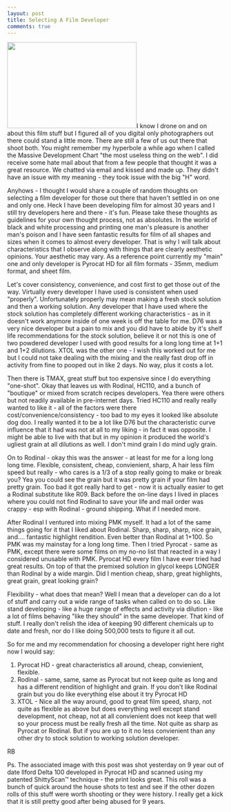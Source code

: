 ```yaml
---
layout: post
title: Selecting A Film Developer
comments: true
---
```

<a rel="prettyPhoto" href="http://photo.rwboyer.com/wp-content/uploads/2010/08/2010-006-23.jpg"><img class="alignleft size-medium wp-image-2121" title="2010-006-23" src="http://photo.rwboyer.com/wp-content/uploads/2010/08/2010-006-23-300x200.jpg" alt="" width="300" height="200" /></a>I know I drone on and on about this film stuff but I figured all of you digital only photographers out there could stand a little more. There are still a few of us out there that shoot both. You might remember my hyperbole a while ago when I called the Massive Development Chart "the most useless thing on the web". I did receive some hate mail about that from a few people that thought it was a great resource. We chatted via email and kissed and made up. They didn't have an issue with my meaning - they took issue with the big "H" word.

Anyhows - I thought I would share a couple of random thoughts on selecting a film developer for those out there that haven't settled in on one and only one. Heck I have been developing film for almost 30 years and I still try developers here and there - it's fun. Please take these thoughts as guidelines for your own thought process, not as absolutes. In the world of black and white processing and printing one man's pleasure is another man's poison and I have seen fantastic results for film of all shapes and sizes when it comes to almost every developer. That is why I will talk about characteristics that I observe along with things that are clearly aesthetic opinions. Your aesthetic may vary. As a reference point currently my "main" one and only developer is Pyrocat HD for all film formats - 35mm, medium format, and sheet film.

Let's cover consistency, convenience, and cost first to get those out of the way. Virtually every developer I have used is consistent when used "properly". Unfortunately properly may mean making a fresh stock solution and then a working solution. Any developer that I have used where the stock solution has completely different working characteristics - as in it doesn't work anymore inside of one week is off the table for me. D76 was a very nice developer but a pain to mix and you did have to abide by it's shelf life recommendations for the stock solution, believe it or not this is one of two powdered developer I used with good results for a long long time at 1+1 and 1+2 dilutions. XTOL was the other one - I wish this worked out for me but I could not take dealing with the mixing and the really fast drop off in activity from fine to pooped out in like 2 days. No way, plus it costs a lot.

Then there is TMAX, great stuff but too expensive since I do everything "one-shot". Okay that leaves us with Rodinal, HC110, and a bunch of "boutique" or mixed from scratch recipes developers. Yea there were others but not readily available in pre-internet days. Tried HC110 and really really wanted to like it - all of the factors were there cost/convenience/consistency - too bad to my eyes it looked like absolute dog doo. I really wanted it to be a lot like D76 but the characteristic curve influence that it had was not at all to my liking - in fact it was opposite. I might be able to live with that but in my opinion it produced the world's ugliest grain at all dilutions as well. I don't mind grain I do mind ugly grain.

On to Rodinal - okay this was the answer - at least for me for a long long long time. Flexible, consistent, cheap, convienient, sharp, A hair less film speed but really - who cares is a 1/3 of a stop really going to make or break you? Yea you could see the grain but it was pretty grain if your film had pretty grain. Too bad it got really hard to get - now it is actually easier to get a Rodinal substitute like R09. Back before the on-line days I lived in places where you could not find Rodinal to save your life and mail order was crappy - esp with Rodinal - ground shipping. What if I needed more.

After Rodinal I ventured into mixing PMK myself. It had a lot of the same things going for it that I liked about Rodinal. Sharp, sharp, sharp, nice grain, and.... fantastic highlight rendition. Even better than Rodinal at 1+100. So PMK was my mainstay for a long long time. Then I tried Pyrocat - same as PMK, except there were some films on my no-no list that reacted in a way I considered unusable with PMK. Pyrocat HD every film I have ever tried had great results. On top of that the premixed solution in glycol keeps LONGER than Rodinal by a wide margin. Did I mention cheap, sharp, great highlights, great grain, great looking grain?

Flexibility - what does that mean? Well I mean that a developer can do a lot of stuff and carry out a wide range of tasks when called on to do so. Like stand developing - like a huge range of effects and activity via dilution - like a lot of films behaving "like they should" in the same developer. That kind of stuff. I really don't relish the idea of keeping 90 different chemicals up to date and fresh, nor do I like doing 500,000 tests to figure it all out.

So for me and my recommendation for choosing a developer right here right now I would say:
<ol>
	<li>Pyrocat HD - great characteristics all around, cheap, convienient, flexible.</li>
	<li>Rodinal - same, same, same as Pyrocat but not keep quite as long and has a different rendition of highlight and grain. If you don't like Rodinal grain but you do like everything else about it try Pyrocat HD</li>
	<li>XTOL - Nice all the way around, good to great film speed, sharp, not quite as flexible as above but does everything well except stand development, not cheap, not at all convienient does not keep that well so your process must be really fresh all the time. Not quite as sharp as Pyrocat or Rodinal. But if you are up to it no less convienient than any other dry to stock solution to working solution developer.</li>
</ol>
RB

Ps. The associated image with this post was shot yesterday on 9 year out of date Ilford Delta 100 developed in Pyrocat HD and scanned using my patented ShittyScan™ technique - the print looks great. This roll was a bunch of quick around the house shots to test and see if the other dozen rolls of this stuff were worth shooting or they were history. I really get a kick that it is still pretty good after being abused for 9 years.
